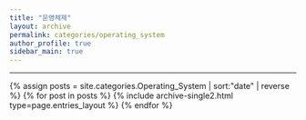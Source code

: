 ```yaml
---
title: "운영체제"
layout: archive
permalink: categories/operating_system
author_profile: true
sidebar_main: true
---
```


<!-- 공백이 포함되어 있는 카테고리 이름의 경우 site.categories['a b c'] 이런식으로! -->

***

{% assign posts = site.categories.Operating_System | sort:"date" | reverse %}
{% for post in posts %} {% include archive-single2.html type=page.entries_layout %} {% endfor %}